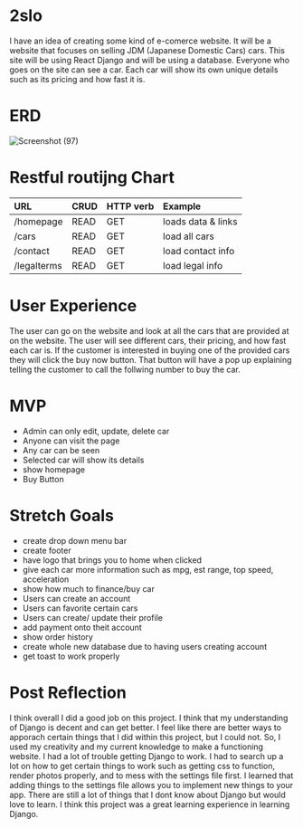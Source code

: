 # 2slo

I have an idea of creating some kind of e-comerce website. It will be a website that focuses on selling JDM (Japanese Domestic Cars) cars. This site will be using React Django and will be using a database. Everyone who goes on the site can see a car. Each car will show its own unique details such as its pricing and how fast it is. 


# ERD

![Screenshot (97)](https://user-images.githubusercontent.com/115588595/218184637-2c0d0602-21bf-45a1-9800-052d9c710579.png)


# Restful routijng Chart

| URL            | CRUD   | HTTP verb | Example            |
|:-------------- | ------ |:--------- |:-------------------|
| /homepage      | READ   | GET       | loads data & links |
| /cars          | READ   | GET       | load all cars      |
| /contact   | READ  |  GET  | load contact info   |
| /legalterms  | READ  | GET  | load legal info  |

# User Experience 

The user can go on the website and look at all the cars that are provided at on the website. The user will see different cars, their pricing, and how fast each car is. If the customer is interested in buying one of the provided cars they will click the buy now button. That button will have a pop up explaining telling the customer to call the follwing number to buy the car. 


# MVP

- Admin can only edit, update, delete car
- Anyone can visit the page
- Any car can be seen
- Selected car will show its details
- show homepage
- Buy Button

# Stretch Goals

- create drop down menu bar
- create footer
- have logo that brings you to home when clicked
- give each car more information such as mpg, est range, top speed, acceleration
- show how much to finance/buy car
- Users can create an account
- Users can favorite certain cars
- Users can create/ update their profile
- add payment onto theit account
- show order history 
- create whole new database due to having users creating account
- get toast to work properly

# Post Reflection
I think overall I did a good job on this project. I think that my understanding  of Django is decent and can get better. I feel like there are better ways to apporach certain things that I did within this project, but I could not. So, I used my creativity and my current knowledge to make a functioning website. I had a lot of trouble getting Django to work. I had to search up a lot on how to get certain things to work such as getting css to function, render photos properly, and to mess with the settings file first. I learned that adding things to the settings file allows you to implement new things to your app. There are still a lot of things that I dont know about Django but would love to learn. I think this project was a great learning experience in learning Django. 
